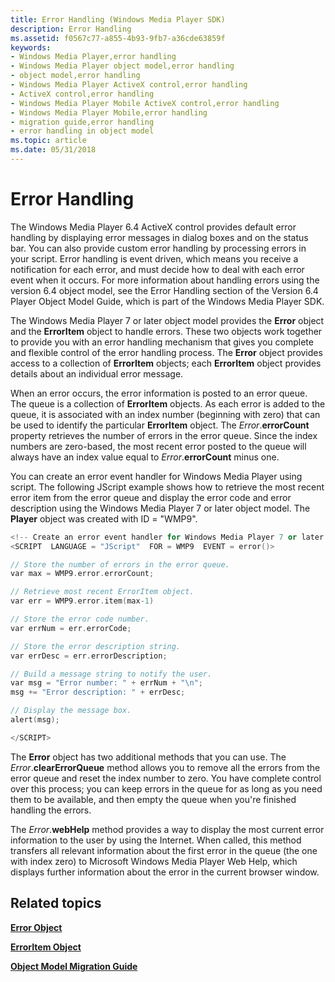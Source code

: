 ```yaml
---
title: Error Handling (Windows Media Player SDK)
description: Error Handling
ms.assetid: f0567c77-a855-4b93-9fb7-a36cde63859f
keywords:
- Windows Media Player,error handling
- Windows Media Player object model,error handling
- object model,error handling
- Windows Media Player ActiveX control,error handling
- ActiveX control,error handling
- Windows Media Player Mobile ActiveX control,error handling
- Windows Media Player Mobile,error handling
- migration guide,error handling
- error handling in object model
ms.topic: article
ms.date: 05/31/2018
---
```


# Error Handling

The Windows Media Player 6.4 ActiveX control provides default error handling by displaying error messages in dialog boxes and on the status bar. You can also provide custom error handling by processing errors in your script. Error handling is event driven, which means you receive a notification for each error, and must decide how to deal with each error event when it occurs. For more information about handling errors using the version 6.4 object model, see the Error Handling section of the Version 6.4 Player Object Model Guide, which is part of the Windows Media Player SDK.

The Windows Media Player 7 or later object model provides the **Error** object and the **ErrorItem** object to handle errors. These two objects work together to provide you with an error handling mechanism that gives you complete and flexible control of the error handling process. The **Error** object provides access to a collection of **ErrorItem** objects; each **ErrorItem** object provides details about an individual error message.

When an error occurs, the error information is posted to an error queue. The queue is a collection of **ErrorItem** objects. As each error is added to the queue, it is associated with an index number (beginning with zero) that can be used to identify the particular **ErrorItem** object. The *Error*.**errorCount** property retrieves the number of errors in the error queue. Since the index numbers are zero-based, the most recent error posted to the queue will always have an index value equal to *Error*.**errorCount** minus one.

You can create an error event handler for Windows Media Player using script. The following JScript example shows how to retrieve the most recent error item from the error queue and display the error code and error description using the Windows Media Player 7 or later object model. The **Player** object was created with ID = "WMP9".


```C++
<!-- Create an error event handler for Windows Media Player 7 or later errors. -->
<SCRIPT  LANGUAGE = "JScript"  FOR = WMP9  EVENT = error()>

// Store the number of errors in the error queue.
var max = WMP9.error.errorCount;

// Retrieve most recent ErrorItem object.
var err = WMP9.error.item(max-1)

// Store the error code number.
var errNum = err.errorCode;

// Store the error description string.
var errDesc = err.errorDescription;

// Build a message string to notify the user.
var msg = "Error number: " + errNum + "\n";
msg += "Error description: " + errDesc;

// Display the message box.
alert(msg);

</SCRIPT>

```



The **Error** object has two additional methods that you can use. The *Error*.**clearErrorQueue** method allows you to remove all the errors from the error queue and reset the index number to zero. You have complete control over this process; you can keep errors in the queue for as long as you need them to be available, and then empty the queue when you're finished handling the errors.

The *Error*.**webHelp** method provides a way to display the most current error information to the user by using the Internet. When called, this method transfers all relevant information about the first error in the queue (the one with index zero) to Microsoft Windows Media Player Web Help, which displays further information about the error in the current browser window.

## Related topics

<dl> <dt>

[**Error Object**](error-object.md)
</dt> <dt>

[**ErrorItem Object**](erroritem-object.md)
</dt> <dt>

[**Object Model Migration Guide**](object-model-migration-guide.md)
</dt> </dl>

 

 




